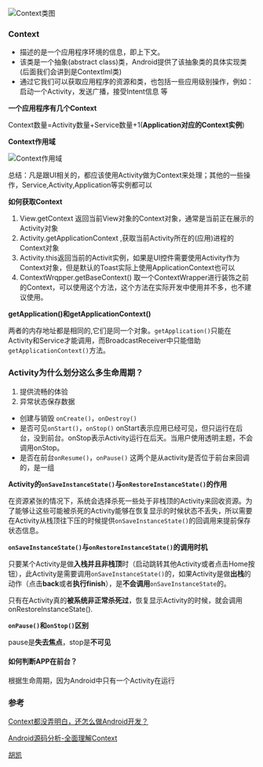 ![Context类图](http://o75vlu0to.bkt.clouddn.com/Context%20class%20diagram.png)

### Context

* 描述的是一个应用程序环境的信息，即上下文。
* 该类是一个抽象(abstract class)类，Android提供了该抽象类的具体实现类(后面我们会讲到是ContextIml类)
* 通过它我们可以获取应用程序的资源和类，也包括一些应用级别操作，例如：启动一个Activity，发送广播，接受Intent信息 等

**一个应用程序有几个Context**

Context数量=Activity数量+Service数量+1(**Application对应的Context实例**)

**Context作用域**

![Context作用域](http://upload-images.jianshu.io/upload_images/1187237-fb32b0f992da4781.png?imageMogr2/auto-orient/strip%7CimageView2/2/w/1240)

总结：凡是跟UI相关的，都应该使用Activity做为Context来处理；其他的一些操作，Service,Activity,Application等实例都可以

**如何获取Context**

1. View.getContext 返回当前View对象的Context对象，通常是当前正在展示的Activity对象
2. Activity.getApplicationContext ,获取当前Activity所在的(应用)进程的Context对象
3. Activity.this返回当前的Activit实例，如果是UI控件需要使用Activity作为Context对象，但是默认的Toast实际上使用ApplicationContext也可以
4. ContextWrqpper.getBaseContext() 取一个ContextWrapper进行装饰之前的Context，可以使用这个方法，这个方法在实际开发中使用并不多，也不建议使用。

**getApplication()和getApplicationContext()**

两者的内存地址都是相同的,它们是同一个对象。``getApplication()``只能在Activity和Service才能调用，而BroadcastReceiver中只能借助``getApplicationContext()``方法。

### Activity为什么划分这么多生命周期？

1. 提供流畅的体验
2. 异常状态保存数据

* 创建与销毁 ``onCreate()``，``onDestroy()``
* 是否可见``onStart()``，``onStop()`` onStart表示应用已经可见，但只运行在后台，没到前台。onStop表示Activity运行在后天。当用户使用透明主题，不会调用onStop。
* 是否在前台``onResume()``，``onPause()`` 这两个是从activity是否位于前台来回调的，是一组

**Activity的``onSaveInstanceState()``与``onRestoreInstanceState()``的作用**

在资源紧张的情况下，系统会选择杀死一些处于非栈顶的Activity来回收资源。为了能够让这些可能被杀死的Activity能够在恢复显示的时候状态不丢失，所以需要在Activity从栈顶往下压的时候提供``onSaveInstanceState()``的回调用来提前保存状态信息。

**``onSaveInstanceState()``与``onRestoreInstanceState()``的调用时机**

只要某个Activity是做**入栈并且非栈顶**时（启动跳转其他Activity或者点击Home按钮），此Activity是需要调用``onSaveInstanceState()``的，如果Activity是做**出栈**的动作（点击**back**或者**执行finish**），是**不会调用**``onSaveInstanceState``的。

只有在Activity真的**被系统非正常杀死过**，恢复显示Activity的时候，就会调用onRestoreInstanceState().

**``onPause()``和``onStop()``区别**

pause是**失去焦点**，stop是**不可见**

#### 如何判断APP在前台？

根据生命周期，因为Android中只有一个Activity在运行

### 参考

[Context都没弄明白，还怎么做Android开发？](http://www.jianshu.com/p/94e0f9ab3f1d#)

[Android源码分析-全面理解Context](http://blog.csdn.net/singwhatiwanna/article/details/21829971)

[胡凯](http://hukai.me/android-activitylifecycle-onsaveinstancestate/)